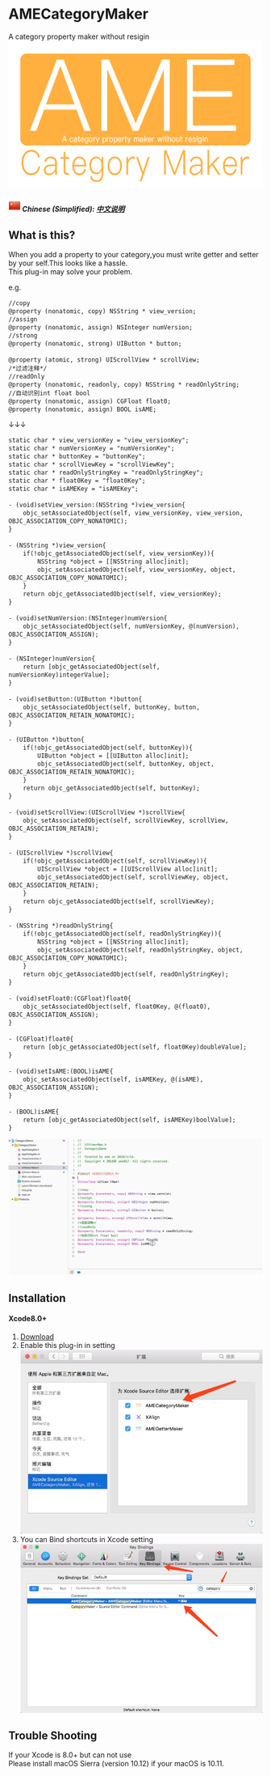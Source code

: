 # AMECategoryMaker
A category property maker without resigin<br>
![](Display/ACM-introduce.png)

##### ![cn](https://raw.githubusercontent.com/gosquared/flags/master/flags/flags/shiny/24/China.png) Chinese (Simplified): [中文说明](README_chs.md)

## What is this?
When you add a property to your category,you must write getter and setter by your self.This looks like a hassle. <br>
This plug-in may solve your problem.

e.g.
```
//copy
@property (nonatomic, copy) NSString * view_version;
//assign
@property (nonatomic, assign) NSInteger numVersion;
//strong
@property (nonatomic, strong) UIButton * button;

@property (atomic, strong) UIScrollView * scrollView;
/*过滤注释*/
//readOnly
@property (nonatomic, readonly, copy) NSString * readOnlyString;
//自动识别int float bool
@property (nonatomic, assign) CGFloat float0;
@property (nonatomic, assign) BOOL isAME;
```
↓↓↓
```
static char * view_versionKey = "view_versionKey";
static char * numVersionKey = "numVersionKey";
static char * buttonKey = "buttonKey";
static char * scrollViewKey = "scrollViewKey";
static char * readOnlyStringKey = "readOnlyStringKey";
static char * float0Key = "float0Key";
static char * isAMEKey = "isAMEKey";

- (void)setView_version:(NSString *)view_version{
    objc_setAssociatedObject(self, view_versionKey, view_version, OBJC_ASSOCIATION_COPY_NONATOMIC);
}

- (NSString *)view_version{
    if(!objc_getAssociatedObject(self, view_versionKey)){
        NSString *object = [[NSString alloc]init];
        objc_setAssociatedObject(self, view_versionKey, object, OBJC_ASSOCIATION_COPY_NONATOMIC);
    }
    return objc_getAssociatedObject(self, view_versionKey);
}

- (void)setNumVersion:(NSInteger)numVersion{
    objc_setAssociatedObject(self, numVersionKey, @(numVersion), OBJC_ASSOCIATION_ASSIGN);
}

- (NSInteger)numVersion{
    return [objc_getAssociatedObject(self, numVersionKey)integerValue];
}

- (void)setButton:(UIButton *)button{
    objc_setAssociatedObject(self, buttonKey, button, OBJC_ASSOCIATION_RETAIN_NONATOMIC);
}

- (UIButton *)button{
    if(!objc_getAssociatedObject(self, buttonKey)){
        UIButton *object = [[UIButton alloc]init];
        objc_setAssociatedObject(self, buttonKey, object, OBJC_ASSOCIATION_RETAIN_NONATOMIC);
    }
    return objc_getAssociatedObject(self, buttonKey);
}

- (void)setScrollView:(UIScrollView *)scrollView{
    objc_setAssociatedObject(self, scrollViewKey, scrollView, OBJC_ASSOCIATION_RETAIN);
}

- (UIScrollView *)scrollView{
    if(!objc_getAssociatedObject(self, scrollViewKey)){
        UIScrollView *object = [[UIScrollView alloc]init];
        objc_setAssociatedObject(self, scrollViewKey, object, OBJC_ASSOCIATION_RETAIN);
    }
    return objc_getAssociatedObject(self, scrollViewKey);
}

- (NSString *)readOnlyString{
    if(!objc_getAssociatedObject(self, readOnlyStringKey)){
        NSString *object = [[NSString alloc]init];
        objc_setAssociatedObject(self, readOnlyStringKey, object, OBJC_ASSOCIATION_COPY_NONATOMIC);
    }
    return objc_getAssociatedObject(self, readOnlyStringKey);
}

- (void)setFloat0:(CGFloat)float0{
    objc_setAssociatedObject(self, float0Key, @(float0), OBJC_ASSOCIATION_ASSIGN);
}

- (CGFloat)float0{
    return [objc_getAssociatedObject(self, float0Key)doubleValue];
}

- (void)setIsAME:(BOOL)isAME{
    objc_setAssociatedObject(self, isAMEKey, @(isAME), OBJC_ASSOCIATION_ASSIGN);
}

- (BOOL)isAME{
    return [objc_getAssociatedObject(self, isAMEKey)boolValue];
}
```

![](Display/category-gif.gif)

## Installation
#### Xcode8.0+
1. [Download](Product/AMECategoryMaker.zip)<br>
2. Enable this plug-in in setting<br>
![](Display/extensionUse.png)<br>
3. You can Bind shortcuts in Xcode setting <br>
![](Display/binding.png)<br>

## Trouble Shooting
If your Xcode is 8.0+ but can not use<br>
Please install macOS Sierra (version 10.12) if your macOS is 10.11.<br>
